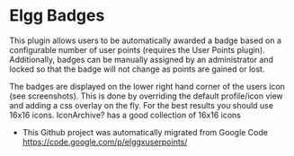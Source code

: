 # Elgg Badges

This plugin allows users to be automatically awarded a badge based on a configurable number of user points (requires the User Points plugin). Additionally, badges can be manually assigned by an administrator and locked so that the badge will not change as points are gained or lost.

The badges are displayed on the lower right hand corner of the users icon (see screenshots). This is done by overriding the default profile/icon view and adding a css overlay on the fly. For the best results you should use 16x16 icons. IconArchive? has a good collection of 16x16 icons


* This Github project was automatically migrated from Google Code https://code.google.com/p/elggxuserpoints/
